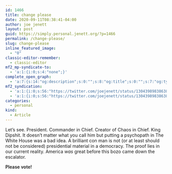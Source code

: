 ```yaml
---
id: 1466
title: change please
date: 2020-09-11T08:38:41-04:00
author: joe jenett
layout: post
guid: https://simply.personal.jenett.org/?p=1466
permalink: /change-please/
slug: change-please
inline_featured_image:
  - "0"
classic-editor-remember:
  - classic-editor
mf2_mp-syndicate-to:
  - 'a:1:{i:0;s:4:"none";}'
complete_open_graph:
  - 'a:7:{s:14:"og:description";s:0:"";s:8:"og:title";s:0:"";s:7:"og:type";s:0:"";s:12:"twitter:card";s:7:"summary";s:15:"twitter:creator";s:0:"";s:19:"twitter:description";s:0:"";s:8:"og:image";s:0:"";}'
mf2_syndication:
  - 'a:1:{i:0;s:56:"https://twitter.com/joejenett/status/1304398983863861248";}'
  - 'a:1:{i:0;s:56:"https://twitter.com/joejenett/status/1304398983863861248";}'
categories:
  - personal
kind:
  - Article
---
```

Let’s see. President. Commander in Chief. Creator of Chaos in Chief. King Dipshit. It doesn’t matter what you call him but putting a psychopath in The White House was a bad idea. A brilliant con man is not (or at least should not be considered) presidential material in a democracy. The proof lies in our current reality. America _was_ great before this bozo came down the escalator.

<span style="font-weight:600;">Please vote!</span>